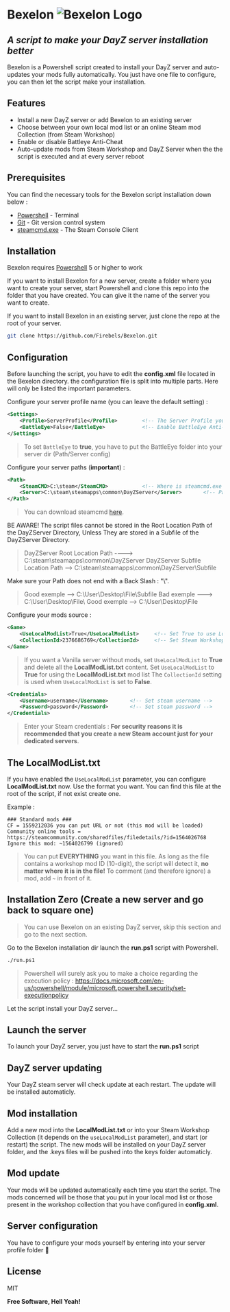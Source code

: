 # Bexelon ![Bexelon Logo](https://i.ibb.co/GWhXyMK/Bexelon-50-no-bg.png)
## _A script to make your DayZ server installation better_

Bexelon is a Powershell script created to install your DayZ server and auto-updates your mods fully automatically. You just have one file to configure, you can then let the script make your installation.

## Features

- Install a new DayZ server or add Bexelon to an existing server
- Choose between your own local mod list or an online Steam mod Collection (from Steam Workshop)
- Enable or disable Battleye Anti-Cheat
- Auto-update mods from Steam Workshop and DayZ Server when the the script is executed and at every server reboot

## Prerequisites

You can find the necessary tools for the Bexelon script installation down below :

- [Powershell](https://docs.microsoft.com/en-us/powershell/scripting/overview) - Terminal
- [Git](https://git-scm.com/) - Git version control system
- [steamcmd.exe](https://developer.valvesoftware.com/wiki/SteamCMD#Downloading_SteamCMD) - The Steam Console Client

## Installation

Bexelon requires [Powershell](https://docs.microsoft.com/en-us/powershell/scripting/overview) 5 or higher to work

If you want to install Bexelon for a new server, create a folder where you want to create your server, start Powershell and clone this repo into the folder that you have created. You can give it the name of the server you want to create.

If you want to install Bexelon in an existing server, just clone the repo at the root of your server.

```sh
git clone https://github.com/Firebels/Bexelon.git
```

## Configuration

Before launching the script, you have to edit the **config.xml** file located in the Bexelon directory. the configuration file is split into multiple parts.
Here will only be listed the important parameters.

Configure your server profile name (you can leave the default setting) :
```xml
<Settings>
	<Profile>ServerProfile</Profile>		<!-- The Server Profile you want to use (ex: ServerName) -->
	<BattleEye>False</BattleEye>			<!-- Enable BattleEye Anti-Cheat [True/False]? -->
</Settings>
```
> To set `BattleEye` to **true**, you have to put the BattleEye folder into your server dir (Path/Server config)

Configure your server paths (**important**) :

```xml
<Path>
	<SteamCMD>C:\steam</SteamCMD>	        <!-- Where is steamcmd.exe ? -->
	<Server>C:\steam\steamapps\common\DayZServer</Server>		<!-- Path to Game Server (ex: C:\servers\DayzServer) -->
</Path>
```
> You can download steamcmd [here](https://steamcdn-a.akamaihd.net/client/installer/steamcmd.zip).


BE AWARE! The script files cannot be stored in the Root Location Path of the DayZServer Directory, Unless They are stored in a Subfile of the DayZServer Directory.

>	DayZServer Root Location Path ----> C:\steam\steamapps\common\DayZServer
>	DayZServer Subfile Location Path --> C:\steam\steamapps\common\DayZServer\Subfile


Make sure your Path does not end with a Back Slash : "\\". 
>	Good exemple --> C:\User\Desktop\File\Subfile
>	Bad exemple ---> C:\User\Desktop\File\ 
>	Good exemple --> C:\User\Desktop\File


Configure your mods source :

```xml
<Game>
	<UseLocalModList>True</UseLocalModList>		<!-- Set True to use LocalModList.txt -->
	<CollectionId>2376686769</CollectionId>		<!-- Set Steam Workshop Collection ID (If API List) -->
</Game>
```
> If you want a Vanilla server without mods, set `UseLocalModList` to **True** and delete all the **LocalModList.txt** content.
> Set `UseLocalModList` to **True** for using the **LocalModList.txt** mod list
> The  `CollectionId` setting is used when `UseLocalModList` is set to **False**.

```xml
<Credentials> 
	<Username>username</Username>		<!-- Set steam username -->
	<Password>password</Password>		<!-- Set steam password -->
</Credentials>
```
> Enter your Steam credentials : **For security reasons it is recommended that you create a new Steam account just for your dedicated servers**.

## The LocalModList.txt
If you have enabled the `UseLocalModList` parameter, you can configure **LocalModList.txt** now. Use the format you want. You can find this file at the root of the script, if not exist create one.

Example :
```
### Standard mods ###
CF = 1559212036 you can put URL or not (this mod will be loaded)
Community online tools = https://steamcommunity.com/sharedfiles/filedetails/?id=1564026768
Ignore this mod: ~1564026799 (ignored)
```

> You can put **EVERYTHING** you want in this file. As long as the file contains a workshop mod ID (10-digit), the script will detect it, **no matter where it is in the file!**
To comment (and therefore ignore) a mod, add `~` in front of it.

## Installation Zero (Create a new server and go back to square one)

> You can use Bexelon on an existing DayZ server, skip this section and go to the next section.

Go to the Bexelon installation dir launch the **run.ps1** script with Powershell.

```sh
./run.ps1
```

> Powershell will surely ask you to make a choice regarding the execution policy :
> https://docs.microsoft.com/en-us/powershell/module/microsoft.powershell.security/set-executionpolicy

Let the script install your DayZ server...

## Launch the server

To launch your DayZ server, you just have to start the **run.ps1** script

## DayZ server updating

Your DayZ steam server will check update at each restart. The update will be installed automaticly.

## Mod installation

Add a new mod into the **LocalModList.txt** or into your Steam Workshop Collection (it depends on the `useLocalModList` parameter), and start (or restart) the script. The new mods will be installed on your DayZ server folder, and the .keys files will be pushed into the keys folder automaticly.

## Mod update

Your mods will be updated automatically each time you start the script. 
The mods concerned will be those that you put in your local mod list or those present in the workshop collection that you have configured in **config.xml**.

## Server configuration

You have to configure your mods yourself by entering into your server profile folder 🙂

## License

MIT 

**Free Software, Hell Yeah!**
